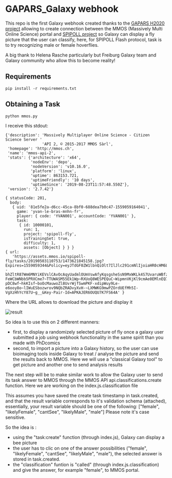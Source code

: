 # GAPARS_Galaxy webhook

This repo is the first Galaxy webhook created thanks to the [GAPARS H2020 project](http://gapars.mmos.ch/) allowing to create connection between the MMOS (Massively Multi Online Science) portal and [SPIPOLL project](https://www.spipoll.org/) so Galaxy can display a fly picture that the user can classify, here, for SPIPOLL Flash protocol, task is to try recognizing male or female hoverflies.

A big thank to Helena Rasche particularly but Freiburg Galaxy team and Galaxy community who allow this to become reality!

## Requirements

```
pip install -r requirements.txt
```

## Obtaining a Task

```
python mmos.py
```

I receive this stdout:

```
{'description': 'Massively Multiplayer Online Science - Citizen Science Server '
                'API 2, © 2015-2017 MMOS Sàrl',
 'homepage': 'http://mmos.ch',
 'name': 'mmos-api-2',
 'stats': {'architecture': 'x64',
           'nodeEnv': 'depo',
           'nodeVersion': 'v10.16.0',
           'platform': 'linux',
           'uptime': 863153.721,
           'uptimeFriendly': '10 days',
           'uptimeSince': '2019-08-23T11:57:48.550Z'},
 'version': '2.7.42'}

{ statusCode: 201,
  body:
   { uid: '81e5fe2a-d6cc-45ca-8bf0-688dea7b0c47-1559059164041',
     game: 'yvan-le-bras-mnhn-fr',
     player: { code: 'YVAN001', accountCode: 'YVAN001' },
     task:
      { id: 10000101,
        run: 1,
        project: 'spipoll-fly',
        isTrainingSet: true,
        difficulty: 1,
        assets: [Object] } } }
{ url:
   'https://assets.mmos.io/spipoll-fly/tasks/20190503110753/1473621845158.jpg?Expires=1559059344&Policy=eyJTdGF0ZW1lbnQiOlt7IlJlc291cmNlIjoiaHR0cHM6Ly9hc3NldHMubW1vcy5pby9zcGlwb2xsLWZseS90YXNrcy8yMDE5MDUwMzExMDc1My8xNDczNjIxODQ1MTU4LmpwZyIsIkNvbmRpdGlvbiI6eyJEYXRlTGVzc1RoYW4iOnsiQVdTOkVwb2NoVGltZSI6MTU1OTA1OTM0NH19fV19&Signature=oaxkaZXmhFOpvBMBmndaz3yvIPKKrYAt2aG~TCgAM--bhZltR87Wm6MNYiKEVslCAvOcAqyUadmlOUmVswAfyKqsgsheSsN9MxWKLk4S7UvaruWBfz0fe9TSTSCJ1cxDeN7yU-FeWCbWNbb5PRXCme7~TTUWASM55Ek1Wp~RXUoQ8WESPEQuC~WipmnVKjKl9cmAe0EMlnEQ7HckTlacBvB1gzM-pDC8wf~hkKIsf~boOcMauwoZl8UvrWjfSwmPKF-xdipWuy9Le-e6ooy8o~lIWuESbozwrov9NQbZRADvyXvH-~LXMWKG9mwPZOrdUEfMh5I-VgXzHhYcY87U~g__&Key-Pair-Id=APKAJER6OUQU7K7FS64A' }
```

Where the URL allows to download the picture and display it

![result](MMOS_Galaxy_bee.png)

So idea is to use this on 2 different manners:

- first, to display a randomizely selected picture of fly once a galaxy user submitted a job using webhook functionality in the same spirit than you made with PhDcomics
- second, to import a picture into a Galaxy history, so the user can use bioimaging tools inside Galaxy to treat / analyse the picture and send the results back to MMOS. Here we will use a "classical Galaxy tool" to get picture and another one to send analysis results


The next step will be to make similar work to allow the Galaxy user to send its task answer to MMOS through the MMOS API api.classifications.create function. Here we are working on the index.js.classification file

This assumes you have saved the create task timestamp in task.created, and that the result variable corresponds to it's validation schema (attached), essentially, your result variable should be one of the following: ["female", "likelyFemale", "cantSee", "likelyMale", "male"]
Please note it's case sensitive.


So the idea is :
- using the "task:create" function (through index.js), Galaxy can display a bee picture
- the user has to clic on one of the answer possibilities ("female", "likelyFemale", "cantSee", "likelyMale", "male"), the selected answer is stored in task.created.
- the "classification" funtion is "called" (through index.js.classification) and give the answer, for example "female", to MMOS portal.
